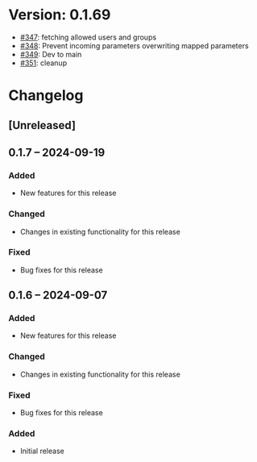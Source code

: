 # Version: 0.1.69

* [#347](https://github.com/ConductionNL/openconnector/pull/347): fetching allowed users and groups
* [#348](https://github.com/ConductionNL/openconnector/pull/348): Prevent incoming parameters overwriting mapped parameters
* [#349](https://github.com/ConductionNL/openconnector/pull/349): Dev to main
* [#351](https://github.com/ConductionNL/openconnector/pull/351): cleanup


# Changelog

## [Unreleased]
## 0.1.7 – 2024-09-19
### Added
- New features for this release

### Changed
- Changes in existing functionality for this release

### Fixed
- Bug fixes for this release

## 0.1.6 – 2024-09-07
### Added
- New features for this release

### Changed
- Changes in existing functionality for this release

### Fixed
- Bug fixes for this release

### Added
- Initial release

